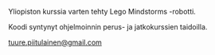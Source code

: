 Yliopiston kurssia varten tehty Lego Mindstorms -robotti.

Koodi syntynyt ohjelmoinnin perus- ja jatkokurssien taidoilla.

tuure.piitulainen@gmail.com

